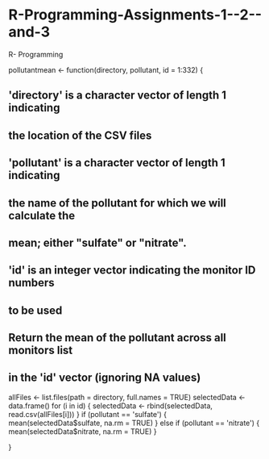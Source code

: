 # R-Programming-Assignments-1--2--and-3
R- Programming


pollutantmean <- function(directory, pollutant, id = 1:332) {
  ## 'directory' is a character vector of length 1 indicating
  ## the location of the CSV files
  
  ## 'pollutant' is a character vector of length 1 indicating
  ## the name of the pollutant for which we will calculate the
  ## mean; either "sulfate" or "nitrate".
  
  ## 'id' is an integer vector indicating the monitor ID numbers
  ## to be used
  
  ## Return the mean of the pollutant across all monitors list
  ## in the 'id' vector (ignoring NA values)
  
  allFiles <- list.files(path = directory, full.names = TRUE)
  selectedData <- data.frame()
  for (i in id) {
    selectedData <- rbind(selectedData, read.csv(allFiles[i]))
  }
  if (pollutant == 'sulfate') {
    mean(selectedData$sulfate, na.rm = TRUE)
  } else if (pollutant == 'nitrate') {
    mean(selectedData$nitrate, na.rm = TRUE)
  }
  
}

